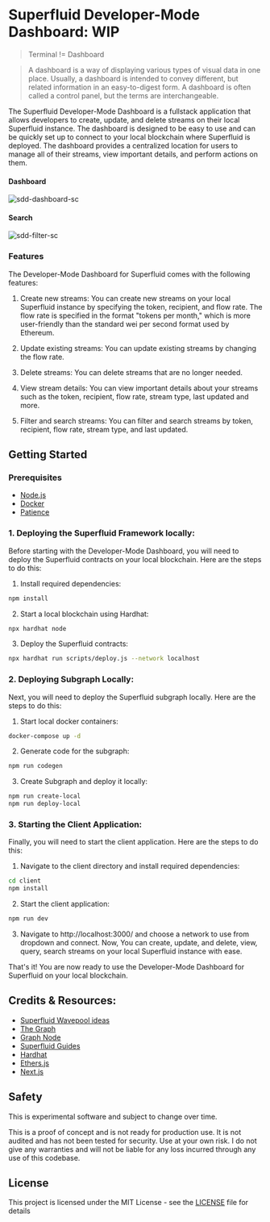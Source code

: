 # Superfluid Developer-Mode Dashboard: WIP

> Terminal != Dashboard

> A dashboard is a way of displaying various types of visual data in one place. Usually, a dashboard is intended to convey different, but related information in an easy-to-digest form. A dashboard is often called a control panel, but the terms are interchangeable.

The Superfluid Developer-Mode Dashboard is a fullstack application that allows developers to create, update, and delete streams on their local Superfluid instance. The dashboard is designed to be easy to use and can be quickly set up to connect to your local blockchain where Superfluid is deployed. The dashboard provides a centralized location for users to manage all of their streams, view important details, and perform actions on them.

#### Dashboard

![sdd-dashboard-sc](https://user-images.githubusercontent.com/29351207/236810834-f3ac5d31-0fa0-4124-87a0-b6295b822182.png)

#### Search

![sdd-filter-sc](https://user-images.githubusercontent.com/29351207/236810862-a01266ea-18be-4403-aa29-f16e46bd5408.png)

### Features

The Developer-Mode Dashboard for Superfluid comes with the following features:

1. Create new streams: You can create new streams on your local Superfluid instance by specifying the token, recipient, and flow rate. The flow rate is specified in the format "tokens per month," which is more user-friendly than the standard wei per second format used by Ethereum.

2. Update existing streams: You can update existing streams by changing the flow rate.

3. Delete streams: You can delete streams that are no longer needed.

4. View stream details: You can view important details about your streams such as the token, recipient, flow rate, stream type, last updated and more.

5. Filter and search streams: You can filter and search streams by token, recipient, flow rate, stream type, and last updated.

## Getting Started

### Prerequisites

- [Node.js](https://nodejs.org/en/download/)
- [Docker](https://docs.docker.com/get-docker/)
- [Patience](https://www.youtube.com/watch?v=_k-F-MMvQV4)

### 1. Deploying the Superfluid Framework locally:

Before starting with the Developer-Mode Dashboard, you will need to deploy the Superfluid contracts on your local blockchain. Here are the steps to do this:

1. Install required dependencies:

```bash
npm install
```

2. Start a local blockchain using Hardhat:

```bash
npx hardhat node
```

3. Deploy the Superfluid contracts:

```bash
npx hardhat run scripts/deploy.js --network localhost
```

### 2. Deploying Subgraph Locally:

Next, you will need to deploy the Superfluid subgraph locally. Here are the steps to do this:

1. Start local docker containers:

```bash
docker-compose up -d
```

2. Generate code for the subgraph:

```bash
npm run codegen
```

3. Create Subgraph and deploy it locally:

```bash
npm run create-local
npm run deploy-local
```

### 3. Starting the Client Application:

Finally, you will need to start the client application. Here are the steps to do this:

1. Navigate to the client directory and install required dependencies:

```bash
cd client
npm install
```

2. Start the client application:

```bash
npm run dev
```

3. Navigate to http://localhost:3000/ and choose a network to use from dropdown and connect. Now, You can create, update, and delete, view, query, search streams on your local Superfluid instance with ease.

That's it! You are now ready to use the Developer-Mode Dashboard for Superfluid on your local blockchain.

## Credits & Resources:

- [Superfluid Wavepool ideas](https://superfluidhq.notion.site/Superfluid-Wave-Project-Ideas-7e8c792758004bd2ae452d1f9810cc58)
- [The Graph](https://thegraph.com/docs/en/developing/creating-a-subgraph/)
- [Graph Node](https://github.com/graphprotocol/graph-node)
- [Superfluid Guides](https://docs.superfluid.finance/superfluid/resources/integration-guides)
- [Hardhat](https://hardhat.org/getting-started/)
- [Ethers.js](https://docs.ethers.io/v5/)
- [Next.js](https://nextjs.org/docs/getting-started)

## Safety

This is experimental software and subject to change over time.

This is a proof of concept and is not ready for production use. It is not audited and has not been tested for security. Use at your own risk.
I do not give any warranties and will not be liable for any loss incurred through any use of this codebase.

## License

This project is licensed under the MIT License - see the [LICENSE](LICENSE) file for details

